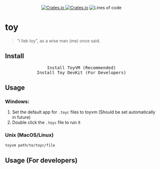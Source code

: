 <div align="center">
    <a href="https://crates.io/crates/toylang"><img alt="Crates.io" src="https://img.shields.io/crates/v/toylang?style=flat-square">
        <img alt="Crates.io" src="https://img.shields.io/crates/d/toylang?style=flat-square"></a>
    <img alt="Lines of code" src="https://img.shields.io/tokei/lines/github/toy-lang/toy?style=flat-square">
</div>

# toy
> "i liek toy", as a wise man (me) once said.

## Install
<div align="center">
    <kbd><a>Install ToyVM (Recommended)</a></kbd><br>
    <kbd><a>Install Toy DevKit (For Developers)</a></kbd>
</div>

## Usage
### Windows:
1. Set the default app for `.toyc` files to toyvm (Should be set automatically in future)
2. Double click the `.toyc` file to run it

### Unix (MacOS/Linux)
```sh
toyvm path/to/toyc/file
```

## Usage (For developers)
<!-- TODO -->
